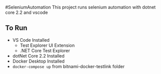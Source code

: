 #SeleniumAutomation
This project runs selenium automation with dotnet core 2.2 and vscode

## To Run
* VS Code Installed
  * Test Explorer UI Extension
  * .NET Core Test Explorer
* dotNet Core 2.2 Installed
* Docker Desktop Installed
* `docker-compose up` from bitnami-docker-testlink folder
